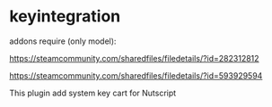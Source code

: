 # keyintegration

addons require (only model):

https://steamcommunity.com/sharedfiles/filedetails/?id=282312812

https://steamcommunity.com/sharedfiles/filedetails/?id=593929594

This plugin add system key cart for Nutscript
